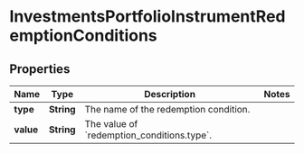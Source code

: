 

# InvestmentsPortfolioInstrumentRedemptionConditions


## Properties

| Name | Type | Description | Notes |
|------------ | ------------- | ------------- | -------------|
|**type** | **String** | The name of the redemption condition. |  |
|**value** | **String** | The value of &#x60;redemption_conditions.type&#x60;. |  |



